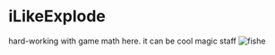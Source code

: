 # iLikeExplode
hard-working with game math here. it can be cool magic staff
![fishe](https://github.com/supchyan/iLikeExplode/assets/123704468/5ec59269-b989-4653-aa0d-b111411122e3)
